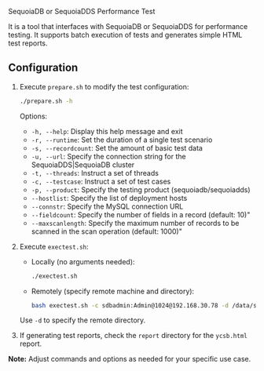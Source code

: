SequoiaDB or SequoiaDDS Performance Test

It is a tool that interfaces with SequoiaDB or SequoiaDDS for performance testing. It supports batch execution of tests and generates simple HTML test reports.

## Configuration

1. Execute `prepare.sh` to modify the test configuration:

    ```bash
    ./prepare.sh -h
    ```

   Options:
   - `-h, --help`: Display this help message and exit
   - `-r, --runtime`: Set the duration of a single test scenario
   - `-s, --recordcount`: Set the amount of basic test data
   - `-u, --url`: Specify the connection string for the SequoiaDDS|SequoiaDB cluster
   - `-t, --threads`: Instruct a set of threads
   - `-c, --testcase`: Instruct a set of test cases
   - `-p, --product`: Specify the testing product (sequoiadb/sequoiadds)
   - `--hostlist`: Specify the list of deployment hosts
   - `--connstr`: Specify the MySQL connection URL
   - `--fieldcount`: Specify the number of fields in a record (default: 10)"
   - `--maxscanlength`: Specify the maximum number of records to be scanned in the scan operation (default: 1000)"



2. Execute `exectest.sh`:

    - Locally (no arguments needed):
      ```bash
      ./exectest.sh
      ```

    - Remotely (specify remote machine and directory):
      ```bash
      bash exectest.sh -c sdbadmin:Admin@1024@192.168.30.78 -d /data/ssd1/sequoiadb
      ```

   Use `-d` to specify the remote directory.

3. If generating test reports, check the `report` directory for the `ycsb.html` report.

**Note:** Adjust commands and options as needed for your specific use case.

